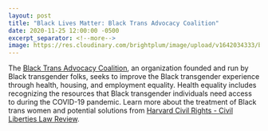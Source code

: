 ```yaml
---
layout: post
title: "Black Lives Matter: Black Trans Advocacy Coalition"
date: 2020-11-25 12:00:00 -0500
excerpt_separator: <!--more-->
image: https://res.cloudinary.com/brightplum/image/upload/v1642034333/blm-stanford-archive/posts/black-trans.jpg
---
```


The [Black Trans Advocacy Coalition][coalition], an organization founded and run by Black transgender folks, seeks to improve the Black transgender experience through health, housing, and <!--more--> employment equality. Health equality includes recognizing the resources that Black transgender individuals need access to during the COVID-19 pandemic. Learn more about the treatment of Black trans women and potential solutions from [Harvard Civil Rights - Civil Liberties Law Review][law-review].

[coalition]: http://r20.rs6.net/tn.jsp?f=001qmBOYtBCoyOod7zJ2vUloY4lL0m6hRLWDZ4_GaDjs__CfHDn0oYO6LP1U3a5z68Ce-8HnWnk73PGF-RGe56kmkkhxrsMWb2CF81gfYJjoIYz9cMJH3rXnqX5mZGOdJnHK11Aya9oAv2PNL39kXhtFXEuqW3jR9HeMLg7k0CKfYuZM1a-t9QYVpXpxH4JyumqrW-KAjtkqhxf2dtCqeBmUknk0lYV9eX_tRJ7enOBzybIkpR_z5XyaD0be3UUomNp8YerE3dKe2kMWRbq-dZDc7hxiYcwzvNUT__MQzkmzbYt5-R1Oz4ODXAxveLv34mYrjVaJt1-1WV0PcfJ27beP1Z2DBzvCL0T7JJBzGcI_kB-xKj47wCGRIH31wDxxe21PY-oB1DwFleUqujcCyjgfNjeCRnR21oIxznkSC0h85TY7ul_q-vZTp2ePjJ_FEIMPIO5jW7tXbyC8p2poR0ayNsy8IWke0bBUXqBZSlaZltke6ygTixdqqvOPH0xrlu8aqCU8L5-hO6_SfTpB8hhvu5ds-YeK70umNpL9S72fB4zr9SLlXI0QDSFLiD1P8LQGu0Zr2Gs0fTaXnnb6GZtHgVCYUq0cpsJPVAdssVXWcUel9LIWYNaEJ0N8hmWY3N0aKRvDQtNZAK6YgrtKPZdjTrW8ot8OJfRIyLkEPSAUFkf0lNVa_sAKaSeZ9Yf-j7aZYC9MQ2UKYU=&c=xDb2HjP8B0HYCqjQaqJ8Zhslw_E_lKz-rCp9D9D8CR1TT9vrmg158Q==&ch=3S3lxWIf7hqBHuDNdtoQOwfMNlf46Oju2GI12nB2eUIajTdCe5T3oA==
[law-review]: http://r20.rs6.net/tn.jsp?f=001qmBOYtBCoyOod7zJ2vUloY4lL0m6hRLWDZ4_GaDjs__CfHDn0oYO6LP1U3a5z68CSnTm5LNs7OD03xXQhvmja0IBC4UDjYqgffwIhCtJlnc2xiw__N093FMIpGbUUuY4L024y1SC4kKaAhKpEvJfmBm2MxxGU1oGSZv5BvesKnVhOt5cmGHfGRrQVu_IdXE__DXW5PGFMwSrF6pdOtlRk9RiSWfNNV2Y6G57h-8V1gkTb9TOFK8zfZO407B4MWE8bMiGVrOicakLnq4HpZp7uNs_WX_yPLpyeWHIbgDEubIXAZbsOOAIjVFuLevvOwqBs5mB5_33BkJ0U8HlMA535tNFZPF-wriGDwUvpATNCiOmNt8vUm_rxe9_NoM_ktI3QjBQ1WeTvHXMOIYTYlRiEm7LyeGBwBAzdw0HLjqmm26nuN5Dmdtj7aEah9MgEthiqzr7dJdjq4uk2rF49A3GRTJem2cOtl_IxLsTZ0KNxuVGbwwnN3YuhzAUpXQLYr_idqcItrtqAl2qspRvDHS4EpDVsy2ACK3Cj3RHfgv9EAO_LraLtOCnhg2YRrbwwQ328CaxtczKqRynSdVirmBeS94QAQRxq4VixyCHjfJRhlLQPMlbGYYreGIoeg3b45eVhhEq2GewQIsb22J9aiY5ycwUWr3TvD7PfReNwnFAoS-cmIJRr0uZ--f0IoEmAv0eYNjJgQD2b2KqKGReh8JcLFhw1f3KZjUbsCnix6TwZ58Oc7k695UbAV4SYnhO5Qsf&c=xDb2HjP8B0HYCqjQaqJ8Zhslw_E_lKz-rCp9D9D8CR1TT9vrmg158Q==&ch=3S3lxWIf7hqBHuDNdtoQOwfMNlf46Oju2GI12nB2eUIajTdCe5T3oA==
